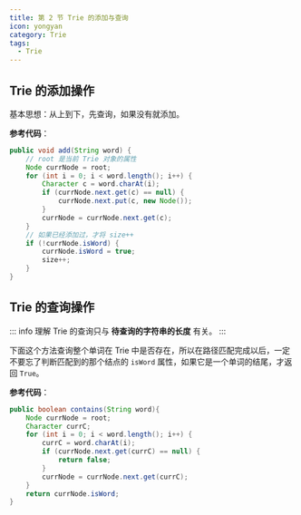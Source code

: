 ```yaml
---
title: 第 2 节 Trie 的添加与查询
icon: yongyan
category: Trie
tags:
  - Trie
---
```



## Trie 的添加操作

基本思想：从上到下，先查询，如果没有就添加。

**参考代码**：


```java
public void add(String word) {
    // root 是当前 Trie 对象的属性
    Node currNode = root;
    for (int i = 0; i < word.length(); i++) {
        Character c = word.charAt(i);
        if (currNode.next.get(c) == null) {
            currNode.next.put(c, new Node());
        }
        currNode = currNode.next.get(c);
    }
    // 如果已经添加过，才将 size++
    if (!currNode.isWord) {
        currNode.isWord = true;
        size++;
    }
}
```


## Trie 的查询操作

::: info 理解
Trie 的查询只与 **待查询的字符串的长度** 有关。
:::

下面这个方法查询整个单词在 Trie 中是否存在，所以在路径匹配完成以后，一定不要忘了判断匹配到的那个结点的 `isWord` 属性，如果它是一个单词的结尾，才返回 `True`。

**参考代码**：

```java
public boolean contains(String word){
    Node currNode = root;
    Character currC;
    for (int i = 0; i < word.length(); i++) {
        currC = word.charAt(i);
        if (currNode.next.get(currC) == null) {
            return false;
        }
        currNode = currNode.next.get(currC);
    }
    return currNode.isWord;
}
```
